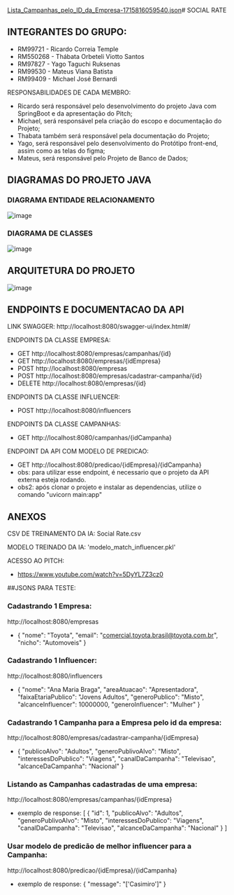 [Lista_Campanhas_pelo_ID_da_Empresa-1715816059540.json](https://github.com/NEXTGEN-FIAP/ApiSocialRateV3/files/15327829/Lista_Campanhas_pelo_ID_da_Empresa-1715816059540.json)# SOCIAL RATE

## INTEGRANTES DO GRUPO:

- RM99721 - Ricardo Correia Temple
- RM550268 - Thábata Orbeteli Viotto Santos 
- RM97827 - Yago Taguchi Ruksenas
- RM99530 - Mateus Viana Batista
- RM99409 - Michael José Bernardi

RESPONSABILIDADES DE CADA MEMBRO:
- Ricardo será responsável pelo desenvolvimento do projeto Java com SpringBoot e da apresentação do Pitch;
- Michael, será responsável pela criação do escopo e documentação do Projeto;
- Thabata também será responsável pela documentação do Projeto;
- Yago, será responsável pelo desenvolvimento do Protótipo front-end, assim como as telas do figma;
- Mateus, será responsável pelo Projeto de Banco de Dados;

## DIAGRAMAS DO PROJETO JAVA
### DIAGRAMA ENTIDADE RELACIONAMENTO
![image](https://github.com/NEXTGEN-FIAP/ApiSocialRateV3/assets/122487111/df41ef27-33d3-4f98-917b-e0a829abcbae)

### DIAGRAMA DE CLASSES
![image](https://github.com/NEXTGEN-FIAP/ApiSocialRateV3/assets/122487111/62d9237e-c0e8-4fd4-952b-e427dda26822)

## ARQUITETURA DO PROJETO
![image](https://github.com/RickMaverick/apiSocialRate_v2/assets/122487111/c06ea351-7e33-489c-b488-f1e2f6b495dc)

## ENDPOINTS E DOCUMENTACAO DA API
LINK SWAGGER: http://localhost:8080/swagger-ui/index.html#/

ENDPOINTS DA CLASSE EMPRESA:
- GET  http://localhost:8080/empresas/campanhas/{id}
- GET  http://localhost:8080/empresas/{idEmpresa}
- POST http://localhost:8080/empresas
- POST http://localhost:8080/empresas/cadastrar-campanha/{id}
- DELETE http://localhost:8080/empresas/{id}

ENDPOINTS DA CLASSE INFLUENCER:
- POST http://localhost:8080/influencers

ENDPOINTS DA CLASSE CAMPANHAS:
- GET http://localhost:8080/campanhas/{idCampanha}

ENDPOINT DA API COM MODELO DE PREDICAO:
- GET http://localhost:8080/predicao/{idEmpresa}/{idCampanha}
- obs: para utilizar esse endpoint, é necessario que o projeto da API externa esteja rodando.
- obs2: após clonar o projeto e instalar as dependencias, utilize o comando "uvicorn main:app"

## ANEXOS

CSV DE TREINAMENTO DA IA: Social Rate.csv

MODELO TREINADO DA IA: 'modelo_match_influencer.pkl'


ACESSO AO PITCH:
- https://www.youtube.com/watch?v=5DyYL7Z3cz0

##JSONS PARA TESTE:
### Cadastrando 1 Empresa:
http://localhost:8080/empresas
- {
	"nome": "Toyota",
	"email": "comercial.toyota.brasil@toyota.com.br",
	"nicho": "Automoveis"
}

### Cadastrando 1 Influencer:
http://localhost:8080/influencers
- {
	"nome": "Ana Maria Braga",
	"areaAtuacao": "Apresentadora",
	"faixaEtariaPublico": "Jovens Adultos",
	"generoPublico": "Misto",
	"alcanceInfluencer": 10000000,
	"generoInfluencer": "Mulher"
}

### Cadastrando 1 Campanha para a Empresa pelo id da empresa:
http://localhost:8080/empresas/cadastrar-campanha/{idEmpresa}
- {
	"publicoAlvo": "Adultos",
	"generoPublivoAlvo": "Misto",
	"interessesDoPublico": "Viagens",
	"canalDaCampanha": "Televisao",
	"alcanceDaCampanha": "Nacional"
}

### Listando as Campanhas cadastradas de uma empresa:
http://localhost:8080/empresas/campanhas/{idEmpresa}
- exemplo de response:
  [
	{
		"id": 1,
		"publicoAlvo": "Adultos",
		"generoPublivoAlvo": "Misto",
		"interessesDoPublico": "Viagens",
		"canalDaCampanha": "Televisao",
		"alcanceDaCampanha": "Nacional"
	}
]

### Usar modelo de predicão de melhor influencer para a Campanha:
http://localhost:8080/predicao/{idEmpresa}/{idCampanha}
- exemplo de response:
  {
	"message": "['Casimiro']"
}
